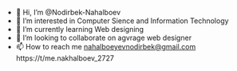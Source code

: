 - 👋 Hi, I’m @Nodirbek-Nahalboev
- 👀 I’m interested in Computer Sience and Information Technology
- 🌱 I’m currently learning Web designing
- 💞️ I’m looking to collaborate on agvrage web designer
- 📫 How to reach me nahalboeyevnodirbek@gmail.com
      https://t/me.nakhalboev_2727

<!---
Nodirbek-Nahalboev/Nodirbek-Nahalboev is a ✨ special ✨ repository because its `README.md` (this file) appears on your GitHub profile.
You can click the Preview link to take a look at your changes.
--->
